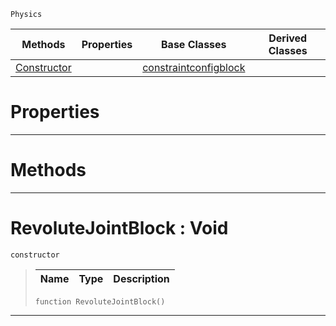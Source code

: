  `Physics`

|Methods|Properties|Base Classes|Derived Classes|
|---|---|---|---|
|[ Constructor](https://github.com/zeroengineteam/ZeroDocs/blob/master/code_reference/class_reference/revolutejointblock.markdown#revolutejointblock-void)| |[constraintconfigblock](https://github.com/zeroengineteam/ZeroDocs/blob/master/code_reference/class_reference/constraintconfigblock.markdown)| |


 #  Properties


---  
 #  Methods


---  
 #  RevoluteJointBlock : Void

 `constructor`

> 
> |Name|Type|Description|
> |---|---|---|
> ``` lang=cpp, name=Zilch
> function RevoluteJointBlock()
> ``` 


---  
 

 